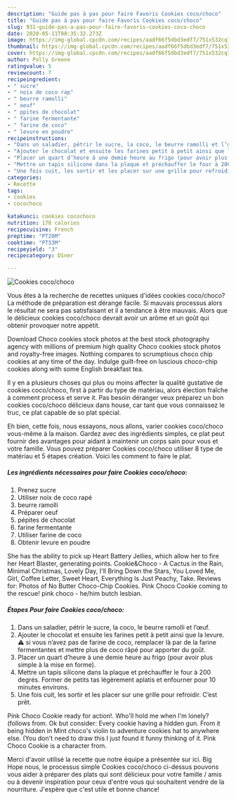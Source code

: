 ```yaml
---
description: "Guide pas à pas pour faire Favoris Cookies coco/choco"
title: "Guide pas à pas pour faire Favoris Cookies coco/choco"
slug: 931-guide-pas-a-pas-pour-faire-favoris-cookies-coco-choco
date: 2020-05-11T08:35:32.273Z
image: https://img-global.cpcdn.com/recipes/aadf66f5dbd3edf7/751x532cq70/cookies-cocochoco-photo-principale-de-la-recette.jpg
thumbnail: https://img-global.cpcdn.com/recipes/aadf66f5dbd3edf7/751x532cq70/cookies-cocochoco-photo-principale-de-la-recette.jpg
cover: https://img-global.cpcdn.com/recipes/aadf66f5dbd3edf7/751x532cq70/cookies-cocochoco-photo-principale-de-la-recette.jpg
author: Polly Greene
ratingvalue: 5
reviewcount: 7
recipeingredient:
- " sucre"
- " noix de coco rap"
- " beurre ramolli"
- " oeuf"
- " ppites de chocolat"
- " farine fermentante"
- " farine de coco"
- " levure en poudre"
recipeinstructions:
- "Dans un saladier, pétrir le sucre, la coco, le beurre ramolli et l’œuf."
- "Ajouter le chocolat et ensuite les farines petit à petit ainsi que la levure. ⚠️ si vous n’avez pas de farine de coco, remplacer là par de la farine fermentantes et mettre plus de coco râpé pour apporter du goût."
- "Placer un quart d’heure à une demie heure au frigo (pour avoir plus simple à la mise en forme)."
- "Mettre un tapis silicone dans la plaque et préchauffer le four à 200 degrés. Former de petits tas légèrement aplatis et enfourner pour 10 minutes environs."
- "Une fois cuit, les sortir et les placer sur une grille pour refroidir. C’est prêt."
categories:
- Recette
tags:
- cookies
- cocochoco

katakunci: cookies cocochoco 
nutrition: 178 calories
recipecuisine: French
preptime: "PT20M"
cooktime: "PT33M"
recipeyield: "3"
recipecategory: Dîner

---
```



![Cookies coco/choco](https://img-global.cpcdn.com/recipes/aadf66f5dbd3edf7/751x532cq70/cookies-cocochoco-photo-principale-de-la-recette.jpg)

Vous êtes à la recherche de recettes uniques d'idées cookies coco/choco? La méthode de préparation est dérange facile. Si mauvais processus alors le résultat ne sera pas satisfaisant et il a tendance à être mauvais. Alors que le délicieux cookies coco/choco devrait avoir un arôme et un goût qui obtenir provoquer notre appétit.

Download Choco cookies stock photos at the best stock photography agency with millions of premium high quality Choco cookies stock photos and royalty-free images. Nothing compares to scrumptious choco chip cookies at any time of the day. Indulge guilt-free on luscious choco-chip cookies along with some English breakfast tea.

Il y en a plusieurs choses qui plus ou moins affecter la qualité gustative de cookies coco/choco, first à partir du type de matériau, alors élection fraîche à comment process et serve it. Pas besoin déranger veux préparez un bon cookies coco/choco délicieux dans house, car tant que vous connaissez le truc, ce plat capable de so plat spécial.


Eh bien, cette fois, nous essayons, nous allons, varier cookies coco/choco vous-même à la maison. Gardez avec des ingrédients simples, ce plat peut fournir des avantages pour aidant à maintenir un corps sain pour vous et votre famille. Vous pouvez préparer Cookies coco/choco utiliser 8 type de matériau et 5 étapes création. Voici les comment to faire le plat.

<!--inarticleads1-->

##### Les ingrédients nécessaires pour faire Cookies coco/choco:

1. Prenez  sucre
1. Utiliser  noix de coco rapé
1.   beurre ramolli
1. Préparer  oeuf
1.   pépites de chocolat
1.   farine fermentante
1. Utiliser  farine de coco
1. Obtenir  levure en poudre


She has the ability to pick up Heart Battery Jellies, which allow her to fire her Heart Blaster, generating points. Cookie&amp;Choco - A Cactus in the Rain, Minimal Christmas, Lovely Day, I&#39;ll Bring Down the Stars, You Loved Me, Girl, Coffee Letter, Sweet Heart, Everything Is Just Peachy, Take. Reviews for: Photos of No Butter Choco-Chip Cookies. Pink Choco Cookie coming to the rescue! pink choco - he/him butch lesbian. 

<!--inarticleads2-->

##### Étapes Pour faire Cookies coco/choco:

1. Dans un saladier, pétrir le sucre, la coco, le beurre ramolli et l’œuf.
1. Ajouter le chocolat et ensuite les farines petit à petit ainsi que la levure. ⚠️ si vous n’avez pas de farine de coco, remplacer là par de la farine fermentantes et mettre plus de coco râpé pour apporter du goût.
1. Placer un quart d’heure à une demie heure au frigo (pour avoir plus simple à la mise en forme).
1. Mettre un tapis silicone dans la plaque et préchauffer le four à 200 degrés. Former de petits tas légèrement aplatis et enfourner pour 10 minutes environs.
1. Une fois cuit, les sortir et les placer sur une grille pour refroidir. C’est prêt.


Pink Choco Cookie ready for action!. Who&#39;ll hold me when I&#39;m lonely? (follows from. Ok but consider: Every cookie having a hidden gun. From it being hidden in Mint choco&#39;s violin to adventure cookies hat to anywhere else. (You don&#39;t need to draw this I just found it funny thinking of it. Pink Choco Cookie is a character from. 


Merci d'avoir utilisé la recette que notre équipe a présentée sur ici. Big Hope nous, le processus simple Cookies coco/choco ci-dessus pouvons vous aider à préparer des plats qui sont délicieux pour votre famille / amis ou à devenir inspiration pour ceux d'entre vous qui souhaitent vendre de la nourriture. J'espère que c'est utile et bonne chance!
